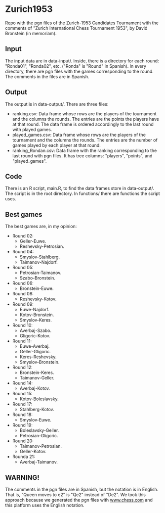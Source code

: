 # Zurich1953

Repo with the pgn files of the Zurich-1953 Candidates Tournament with the comments of "Zurich International Chess Tournament 1953", by David Bronstein (in memoriam).

## Input

The input data are in data-input/. Inside, there is a directory for each round: "Ronda01", "Ronda02", etc. ("Ronda" is "Round" in Spanish). In every directory, there are pgn files with the games corresponding to the round. The comments in the files are in Spanish.

## Output

The output is in data-output/. There are three files:
* ranking.csv: Data frame whose rows are the players of the tournament and the columns the rounds. The entries are the points the players have at that round. The data frame is ordered accordingly to the last round with played games.
* played_games.csv: Data frame whose rows are the players of the tournament and the columns the rounds. The entries are the number of games played by each player at that round.
* ranking_Rondan.csv: Data frame with the ranking corresponding to the last round with pgn files. It has tree columns: "players", "points", and "played_games".

## Code

There is an R script, main.R, to find the data frames store in data-output/. The script is in the root directory. In functions/ there are functions the script uses.

## Best games

The best games are, in my opinion:

* Round 02:
	* Geller-Euwe.
	* Reshevsky-Petrosian.
* Round 04:
	* Smyslov-Stahlberg.
	* Taimanov-Najdorf.
* Round 05:
	* Petrosian-Taimanov.
	* Szabo-Bronstein.
* Round 06:
	* Bronstein-Euwe.
* Round 08:
	* Reshevsky-Kotov.
* Round 09:
	* Euwe-Najdorf.
	* Kotov-Bronstein.
	* Smyslov-Keres.
* Round 10:
	* Averbaj-Szabo.
	* Gligoric-Kotov.
* Round 11:
	* Euwe-Averbaj.
	* Geller-Gligoric.
	* Keres-Reshevsky.
	* Smyslov-Bronstein.
* Round 12:
	* Bronstein-Keres.
	* Taimanov-Geller.
* Round 14:
	* Averbaj-Kotov.
* Round 15:
	* Kotov-Boleslavsky.
* Round 17:
	* Stahlberg-Kotov.
* Round 18:
	* Smyslov-Euwe.
* Round 19:
	* Boleslavsky-Geller.
	* Petrosian-Gligoric.
* Round 20:
	* Taimanov-Petrosian.
	* Geller-Kotov.
* Rounda 21:
	* Averbaj-Taimanov.

## WARNING!

The comments in the pgn files are in Spanish, but the notation is in English. That is, "Queen moves to e2" is "Qe2" instead of "De2". We took this approach because we generated the pgn files with www.chess.com and this platform uses the English notation.